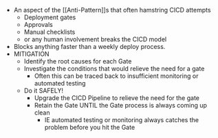 - An aspect of the [[Anti-Pattern]]s that often hamstring CICD attempts
	- Deployment gates
	- Approvals
	- Manual checklists
	- or any human involvement breaks the CICD model
- Blocks anything faster than a weekly deploy process.
- MITIGATION
	- Identify the root causes for each Gate
	- Investigate the conditions that would relieve the need for a gate
		-  Often this can be traced back to insufficient monitoring or automated testing
	- Do it SAFELY!
		- Upgrade the CICD Pipeline to relieve the need for the gate
		- Retain the Gate UNTIL the Gate process is always coming up clean
			- IE automated testing or monitoring always catches the problem before you hit the Gate
